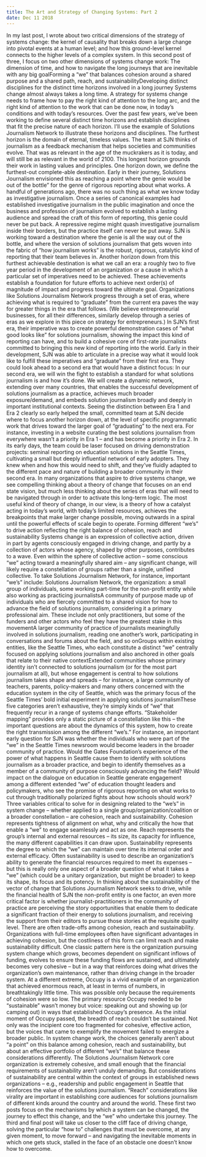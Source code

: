 ```yaml
---
title: The Art and Strategy of Changing Systems: Part 2
date: Dec 11 2018
---
```


In my last post, I wrote about two critical dimensions of the strategy of systems change: the kernel of causality that breaks down a large change into pivotal events at a human level; and how this ground-level kernel connects to the higher levels of a complex system. In this second post of three, I focus on two other dimensions of systems change work: The dimension of time, and how to navigate the long journeys that are inevitable with any big goalForming a “we” that balances cohesion around a shared purpose and a shared path, reach, and sustainabilityDeveloping distinct disciplines for the distinct time horizons involved in a long journey Systems change almost always takes a long time. A strategy for systems change needs to frame how to pay the right kind of attention to the long arc, and the right kind of attention to the work that can be done now, in today’s conditions and with today’s resources. Over the past few years, we’ve been working to define several distinct time horizons and establish disciplines that fit the precise nature of each horizon. I’ll use the example of Solutions Journalism Network to illustrate these horizons and disciplines. The furthest horizon is the domain of eternal, timeless values. The team at SJN thinks of journalism as a feedback mechanism that helps societies and communities evolve. That was as relevant in the age of the muckrakers as it is today, and will still be as relevant in the world of 2100. This longest horizon grounds their work in lasting values and principles. One horizon down, we define the furthest-out complete-able destination. Early in their journey, Solutions Journalism envisioned this as reaching a point where the genie would be out of the bottle” for the genre of rigorous reporting about what works. A handful of generations ago, there was no such thing as what we know today as investigative journalism. Once a series of canonical examples had established investigative journalism in the public imagination and once the business and profession of journalism evolved to establish a lasting audience and spread the craft of this form of reporting, this genie could never be put back. A repressive regime might quash investigative journalism inside their borders, but the practice itself can never be put away. SJN is working toward a destination where the genie is all the way out of the bottle, and where the version of solutions journalism that gets woven into the fabric of “how journalism works” is the robust, rigorous, catalytic kind of reporting that their team believes in. Another horizon down from this furthest achievable destination is what we call an era: a roughly two to five year period in the development of an organization or a cause in which a particular set of imperatives need to be achieved. These achievements establish a foundation for future efforts to achieve next order(s) of magnitude of impact and progress toward the ultimate goal. Organizations like Solutions Journalism Network progress through a set of eras, where achieving what is required to “graduate” from the current era paves the way for greater things in the era that follows. (We believe entrepreneurial businesses, for all their differences, similarly develop through a series of eras as we explore in this piece on strategy for entrepreneurs.) In SJN’s first era, their imperative was to create powerful demonstration cases of “what good looks like” for solutions journalism, showing the impact this kind of reporting can have, and to build a cohesive core of first-rate journalists committed to bringing this new kind of reporting into the world. Early in their development, SJN was able to articulate in a precise way what it would look like to fulfill these imperatives and “graduate” from their first era. They could look ahead to a second era that would have a distinct focus: In our second era, we will win the fight to establish a standard for what solutions journalism is and how it’s done. We will create a dynamic network, extending over many countries, that enables the successful development of solutions journalism as a practice, achieves much broader exposure/demand, and embeds solution journalism broadly and deeply in important institutional contexts. Seeing the distinction between Era 1 and Era 2 clearly so early helped the small, committed team at SJN decide where to focus another horizon down, at the level of specific programmatic work that drives toward the larger goal of “graduating” to the next era. For instance, investing in a website curating the best solutions journalism from everywhere wasn’t a priority in Era 1 – and has become a priority in Era 2. In its early days, the team could be laser focused on driving demonstration projects: seminal reporting on education solutions in the Seattle Times, cultivating a small but deeply influential network of early adopters. They knew when and how this would need to shift, and they’ve fluidly adapted to the different pace and nature of building a broader community in their second era. In many organizations that aspire to drive systems change, we see compelling thinking about a theory of change that focuses on an end state vision, but much less thinking about the series of eras that will need to be navigated through in order to activate this long-term logic. The most useful kind of theory of change, in our view, is a theory of how a catalyst acting in today’s world, with today’s limited resources, achieves the breakpoints that make larger change possible, moving outwards in a spiral until the powerful effects of scale begin to operate. Forming different “we’s” to drive action reflecting the right balance of cohesion, reach and sustainability Systems change is an expression of collective action, driven in part by agents consciously engaged in driving change, and partly by a collection of actors whose agency, shaped by other purposes, contributes to a wave. Even within the sphere of collective action – some conscious “we” acting toward a meaningfully shared aim – any significant change, will likely require a constellation of groups rather than a single, unified collective. To take Solutions Journalism Network, for instance, important “we’s” include: Solutions Journalism Network, the organization: a small group of individuals, some working part-time for the non-profit entity while also working as practicing journalistsA community of purpose made up of individuals who are fiercely committed to a shared vision for how to advance the field of solutions journalism, considering it a primary professional aim. These include not only practitioners, but some of the funders and other actors who feel they have the greatest stake in this movementA larger community of practice of journalists meaningfully involved in solutions journalism, reading one another’s work, participating in conversations and forums about the field, and so onGroups within existing entities, like the Seattle Times, who each constitute a distinct “we” centrally focused on applying solutions journalism and also anchored in other goals that relate to their native contextExtended communities whose primary identity isn’t connected to solutions journalism (or for the most part journalism at all), but whose engagement is central to how solutions journalism takes shape and spreads – for instance, a large community of teachers, parents, policy-makers and many others concerned with the education system in the city of Seattle, which was the primary focus of the Seattle Times’ bold initial experiment in applying solutions journalismThese five categories aren’t exhaustive, they’re simply kinds of “we” that frequently recur in a range of systems change efforts. “Stakeholder mapping” provides only a static picture of a constellation like this – the important questions are about the dynamics of this system, how to create the right transmission among the different “we’s.” For instance, an important early question for SJN was whether the individuals who were part of the “we” in the Seattle Times newsroom would become leaders in the broader community of practice. Would the Gates Foundation’s experience of the power of what happens in Seattle cause them to identify with solutions journalism as a broader practice, and begin to identify themselves as a member of a community of purpose consciously advancing the field? Would impact on the dialogue on education in Seattle generate engagement among a different extended “we” of education thought leaders and policymakers, who see the promise of rigorous reporting on what works to cut through traditionally polarized fights about how schools should work? Three variables critical to solve for in designing related to the “we’s” in system change – whether applied to a single group/organization/coalition or a broader constellation – are cohesion, reach and sustainability. Cohesion represents tightness of alignment on what, why and critically the how that enable a “we” to engage seamlessly and act as one. Reach represents the group’s internal and external resources – its size, its capacity for influence, the many different capabilities it can draw upon. Sustainability represents the degree to which the “we” can maintain over time its internal order and external efficacy. Often sustainability is used to describe an organization’s ability to generate the financial resources required to meet its expenses – but this is really only one aspect of a broader question of what it takes a “we” (which could be a unitary organization, but might be broader) to keep its shape, its focus and its potency. In thinking about the sustainability of the vector of change that Solutions Journalism Network seeks to drive, while the financial health of SJN the non-profit entity is one factor, an even more critical factor is whether journalist-practitioners in the community of practice are perceiving the story opportunities that enable them to dedicate a significant fraction of their energy to solutions journalism, and receiving the support from their editors to pursue those stories at the requisite quality level. There are often trade-offs among cohesion, reach and sustainability. Organizations with full-time employees often have significant advantages in achieving cohesion, but the costliness of this form can limit reach and make sustainability difficult. One classic pattern here is the organization pursuing system change which grows, becomes dependent on significant inflows of funding, evolves to ensure these funding flows are sustained, and ultimately becomes very cohesive – but in a way that reinforces doing what drives the organization’s own maintenance, rather than driving change in the broader system. At a different extreme, Occupy is a vivid example of an organization that achieved enormous reach, at least in terms of numbers, in breathtakingly little time. This was possible only because the requirements of cohesion were so low. The primary resource Occupy needed to be “sustainable” wasn’t money but voice: speaking out and showing up (or camping out) in ways that established Occupy’s presence. As the initial moment of Occupy passed, the breadth of reach couldn’t be sustained. Not only was the incipient core too fragmented for cohesive, effective action, but the voices that came to exemplify the movement failed to energize a broader public. In system change work, the choices generally aren’t about “a point” on this balance among cohesion, reach and sustainability, but about an effective portfolio of different “we’s” that balance these considerations differently. The Solutions Journalism Network core organization is extremely cohesive, and small enough that the financial requirements of sustainability aren’t unduly demanding. But considerations of sustainability are central within the context of groups in established news organizations – e.g., readership and public engagement in Seattle that reinforces the value of the solutions journalism. “Reach” considerations like virality are important in establishing core audiences for solutions journalism of different kinds around the country and around the world. These first two posts focus on the mechanisms by which a system can be changed, the journey to effect this change, and the “we” who undertake this journey. The third and final post will take us closer to the cliff face of driving change, solving the particular “how to” challenges that must be overcome, at any given moment, to move forward – and navigating the inevitable moments in which one gets stuck, stalled in the face of an obstacle one doesn’t know how to overcome.
